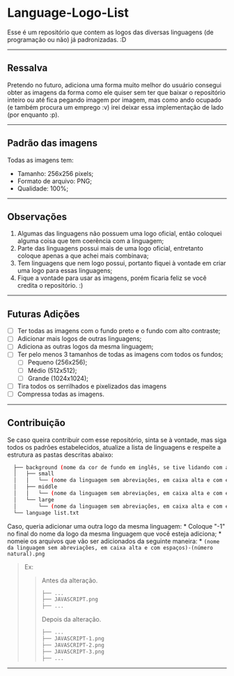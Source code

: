 # Language-Logo-List #
  Esse é um repositório que contem as logos das diversas linguagens (de programação ou não) já padronizadas. :D
 - - - - 
## Ressalva ##
  Pretendo no futuro, adiciona uma forma muito melhor do usuário consegui obter as imagens da forma como ele quiser sem ter que baixar o repositório inteiro ou até fica pegando imagem por imagem, mas como ando ocupado (e também procura um emprego :v) irei deixar essa implementação de lado (por enquanto :p).
 - - - - 
## Padrão das imagens ##
  Todas as imagens tem:
  * Tamanho: 256x256 pixels;
  * Formato de arquivo: PNG;
  * Qualidade: 100%;
 - - - - 
## Observações ##
  1. Algumas das linguagens não possuem uma logo oficial, então coloquei alguma coisa que tem coerência com a linguagem;
  2. Parte das linguagens possui mais de uma logo oficial, entretanto coloque apenas a que achei mais combinava;
  3. Tem linguagens que nem logo possui, portanto fiquei à vontade em criar uma logo para essas linguagens;
  4. Fique a vontade para usar as imagens, porém ficaria feliz se você credita o repositório. :)
 - - - - 
## Futuras Adições ##
  - [ ] Ter todas as imagens com o fundo preto e o fundo com alto contraste;
  - [ ] Adicionar mais logos de outras linguagens;
  - [ ] Adiciona as outras logos da mesma linguagem;
  - [ ] Ter pelo menos 3 tamanhos de todas as imagens com todos os fundos;
    - [ ] Pequeno (256x256);
    - [ ] Médio (512x512);
    - [ ] Grande (1024x1024);
  - [ ] Tira todos os serrilhados e pixelizados das imagens
  - [ ] Compressa todas as imagens.
 - - - - 
## Contribuição ##
  Se caso queira contribuir com esse repositório, sinta se à vontade, mas siga todos os padrões estabelecidos, atualize a lista de linguagens e respeite a estrutura as pastas descritas abaixo:
```bash
  ├── background (nome da cor de fundo em inglês, se tive lidando com alto contraste coloque "high contrast")
  │   ├── small
  │   │   └── (nome da linguagem sem abreviações, em caixa alta e com espaços).png
  │   ├── middle
  │   │   └── (nome da linguagem sem abreviações, em caixa alta e com espaços).png
  │   └── large
  │       └── (nome da linguagem sem abreviações, em caixa alta e com espaços).png
  └── language list.txt
```
  Caso, queria adicionar uma outra logo da mesma linguagem:
      * Coloque "-1" no final do nome da logo da mesma linguagem que você esteja adiciona;
      * nomeie os arquivos que vão ser adicionados da seguinte maneira:
          * `(nome da linguagem sem abreviações, em caixa alta e com espaços)-(número natural).png`

>Ex:
>> Antes da alteração.
>>```bash
>>├── ...
>>├── JAVASCRIPT.png
>>├── ...
>>```
>>Depois da alteração.
>>```bash
>>├── ...
>>├── JAVASCRIPT-1.png
>>├── JAVASCRIPT-2.png
>>├── JAVASCRIPT-3.png
>>├── ...
>>```
 - - - -
